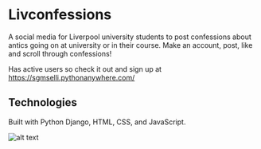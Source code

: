 # Livconfessions
A social media for Liverpool university students to post confessions about antics going on at university or in their course. Make an account, post, like and scroll through confessions!

Has active users so check it out and sign up at https://sgmselli.pythonanywhere.com/

## Technologies
Built with Python Django, HTML, CSS, and JavaScript.

![alt text](https://github.com/sgmselli/Livconfessions/assets/99349293/4cb34dbd-2d7b-4ec8-80a4-6a6eece1e974)
